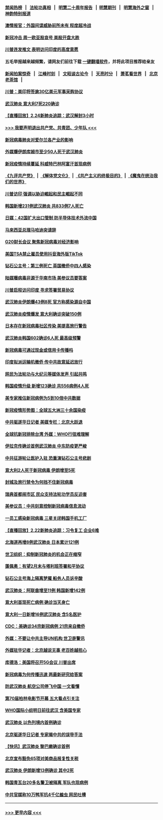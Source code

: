 #### [禁闻热榜](热点新闻.md?=0)  &nbsp;&nbsp;|&nbsp;&nbsp; [法轮功真相](https://github.com/gfw-breaker/truth/blob/master/README.md?=0) &nbsp;&nbsp;|&nbsp;&nbsp; [明慧二十周年报告](https://github.com/gfw-breaker/mh-reports/blob/master/README.md?=0) &nbsp;&nbsp;|&nbsp;&nbsp;[明慧期刊](https://github.com/gfw-breaker/mh-qikan) &nbsp;&nbsp;|&nbsp;&nbsp; [明慧海外之窗](https://github.com/gfw-breaker/mh-news/blob/master/README.md?=0) &nbsp;&nbsp;|&nbsp;&nbsp; [神韵特别报道](https://github.com/gfw-breaker/mh-news/blob/master/shenyun.md?=0)
#### [澳情报官：外国间谍威胁前所未有 程度超冷战](../pages/nsc418/n11892672.md?t=02250202) 
#### [新冠冲击 周一欧亚股哀号 美股开盘大跌](../pages/nsc418/n11892648.md?t=02250202) 
#### [川普连发推文 表明访问印度的高度意愿](../pages/nsc418/n11891927.md?t=02250202) 
#### 五毛举报越来越频繁，请网友们前往下载 [一键翻墙软件](https://github.com/gfw-breaker/ssr-accounts)，并将此项目推荐给亲友
#### [新闻拍案惊奇](https://github.com/gfw-breaker/banned-news/blob/master/pages/link4.md) &nbsp;&nbsp;|&nbsp;&nbsp; [江峰时刻](https://github.com/gfw-breaker/banned-news/blob/master/pages/link4.md) &nbsp;&nbsp;|&nbsp;&nbsp; [文昭谈古论今](https://github.com/gfw-breaker/banned-news/blob/master/pages/link4.md) &nbsp;&nbsp;|&nbsp;&nbsp; [天亮时分](https://github.com/gfw-breaker/banned-news/blob/master/pages/link4.md) &nbsp;&nbsp;|&nbsp;&nbsp; [萧茗看世界](https://github.com/gfw-breaker/banned-news/blob/master/pages/link4.md) &nbsp;&nbsp;|&nbsp;&nbsp; [北京老茶馆](https://github.com/gfw-breaker/banned-news/blob/master/pages/link4.md) &nbsp;&nbsp;|&nbsp;&nbsp; 
#### [川普：美印将签逾30亿美元军事采购协议](../pages/nsc418/n11892494.md?t=02250202) 
#### [武汉肺炎 意大利7死220确诊](../pages/nsc418/n11892166.md?t=02250202) 
#### [【直播回放】2.24新肺炎追踪：武汉解封3小时](../pages/nsc418/n11892242.md?t=02250202) 
#### [>>> 我要声明退出共产党、共青团、少年队 <<<](https://github.com/begood0513/goodnews/blob/master/quit/letter.md) 
#### [新冠病毒肺炎对爱尔兰各产业的影响](../pages/nsc418/n11892328.md?t=02250202) 
#### [外媒爆伊朗库姆市至少50人死于武汉肺炎](../pages/nsc418/n11891996.md?t=02250202) 
#### [新冠疫情持续蔓延 科威特巴林阿富汗首现病例](../pages/nsc418/n11892052.md?t=02250202) 
#### [《九评共产党》](https://github.com/begood0513/9ping.md/blob/master/README.md) &nbsp;|&nbsp; [《解体党文化》](../../../../jtdwh.md/blob/master/README.md)  &nbsp;|&nbsp; [《共产主义的终极目的》](../../../../gczydzjmd.md/blob/master/README.md) &nbsp;|&nbsp; [《魔鬼在统治我们的世界》](../../../../mgztzwmdsj.md/blob/master/README.md) 
#### [川普访印 强调以胁迫崛起和民主崛起不同](../pages/nsc418/n11891855.md?t=02250202) 
#### [韩国新增231例武汉肺炎 共833例7人死亡](../pages/nsc418/n11891919.md?t=02250202) 
#### [日媒：42国扩大出口管制 防半导体技术外流中国](../pages/nsc418/n11891730.md?t=02250202) 
#### [马来西亚总理马哈迪突请辞](../pages/nsc418/n11891521.md?t=02250202) 
#### [G20财长会议 聚焦新冠病毒对经济影响](../pages/nsc418/n11890400.md?t=02250202) 
#### [美国TSA禁止雇员使用抖音海外版TikTok](../pages/nsc418/n11890500.md?t=02250202) 
#### [钻石公主号：第三例死亡 英国撤侨中四人感染](../pages/nsc418/n11890293.md?t=02250202) 
#### [陆媒曝病毒非源于华南市场 美参议员要答案](../pages/nsc418/n11890306.md?t=02250202) 
#### [川普启程访问印度 寻求签署贸易协议](../pages/nsc418/n11890275.md?t=02250202) 
#### [武汉肺炎伊朗爆43例8死 官方称感染源自中国](../pages/nsc418/n11890128.md?t=02250202) 
#### [武汉肺炎疫情爆发 意大利确诊突破150例](../pages/nsc418/n11889926.md?t=02250202) 
#### [日本存在新冠病毒社区传染 美提高旅行警告](../pages/nsc418/n11889917.md?t=02250202) 
#### [武汉肺炎韩国602确诊6人死 最高级预警](../pages/nsc418/n11889715.md?t=02250202) 
#### [新冠病毒可通过现金或信用卡传播吗](../pages/nsc418/n11886629.md?t=02250202) 
#### [印度拟派运输机撤侨 传中共故意延迟放行](../pages/nsc418/n11889362.md?t=02250202) 
#### [网民为法轮功与大纪元等媒体发声 引起共鸣](../pages/nsc418/n11889143.md?t=02250202) 
#### [韩国疫情升级 新增123确诊 共556病例4人死](../pages/nsc418/n11888882.md?t=02250202) 
#### [美专家推估新冠病例为5到10倍中共数据](../pages/nsc418/n11884404.md?t=02250202) 
#### [新冠疫情形势图：全球五大洲三十余国染疫](../pages/nsc418/n11888454.md?t=02250202) 
#### [中共驱逐华日记者 美媒专栏：北京大跃退](../pages/nsc418/n11888453.md?t=02250202) 
#### [全球抗新冠排除台湾 外媒：WHO行径难理解](../pages/nsc418/n11888248.md?t=02250202) 
#### [伊拉克传确诊首例武汉肺炎 中东防疫更严峻](../pages/nsc418/n11888333.md?t=02250202) 
#### [中共征游轮让医护入驻 恐重演钻石公主号悲剧](../pages/nsc418/n11888077.md?t=02250202) 
#### [意大利2人死于新冠病毒 伊朗增至5死](../pages/nsc418/n11888083.md?t=02250202) 
#### [封城及旅行禁令为何挡不住新冠病毒](../pages/nsc418/n11888067.md?t=02250202) 
#### [瑞典首都闹市区 民众支持法轮功学员反迫害](../pages/nsc418/n11886192.md?t=02250202) 
#### [美参议员：中共刻意控制新冠病毒信息流动](../pages/nsc418/n11887949.md?t=02250202) 
#### [一员工感染新冠病毒 三星关闭韩国手机工厂](../pages/nsc418/n11887983.md?t=02250202) 
#### [【直播回放】2.22新肺炎追踪：习令复工 企业6难](../pages/nsc418/n11887888.md?t=02250202) 
#### [北海道再增8例武汉肺炎 日本累计121例](../pages/nsc418/n11887417.md?t=02250202) 
#### [世卫组织：抑制新冠肺炎的机会正在缩窄](../pages/nsc418/n11886977.md?t=02250202) 
#### [蓬佩奥：有望2月末与塔利班签署和平协议](../pages/nsc418/n11887248.md?t=02250202) 
#### [钻石公主号海上隔离梦魇 船务人员诉辛酸](../pages/nsc418/n11887145.md?t=02250202) 
#### [武汉肺炎：阿联酋增至11例 韩国新增142例](../pages/nsc418/n11887047.md?t=02250202) 
#### [意大利首现死亡病例 确诊当天身亡](../pages/nsc418/n11886856.md?t=02250202) 
#### [意大利一日新增16例武汉肺炎 含5名医护](../pages/nsc418/n11886558.md?t=02250202) 
#### [CDC：美确诊34宗新冠病例 21宗来自撤侨](../pages/nsc418/n11886795.md?t=02250202) 
#### [外媒：不要让中共主导UN机构 世卫是警讯](../pages/nsc418/n11886401.md?t=02250202) 
#### [外媒驻华记者：北京越说无事 老百姓越担心](../pages/nsc418/n11886604.md?t=02250202) 
#### [库德洛：美国将召开5G会议 川普出席](../pages/nsc418/n11886529.md?t=02250202) 
#### [新冠病毒为何传播迅速 两最新研究给答案](../pages/nsc418/n11886505.md?t=02250202) 
#### [防武汉肺炎 航空公司停飞中国 一文看懂](../pages/nsc418/n11866800.md?t=02250202) 
#### [第70届柏林电影节开幕 五大看点引关注](../pages/nsc418/n11886384.md?t=02250202) 
#### [WHO国际小组明日前往武汉 含美国专家](../pages/nsc418/n11886380.md?t=02250202) 
#### [武汉肺炎 以色列境内首例确诊](../pages/nsc418/n11886244.md?t=02250202) 
#### [北京驱逐华日记者 专家揭中共的误导手法](../pages/nsc418/n11886124.md?t=02250202) 
#### [【快讯】武汉肺炎 黎巴嫩确诊首例](../pages/nsc418/n11886151.md?t=02250202) 
#### [北京宣布豁免65项对美商品报复性关税](../pages/nsc418/n11885960.md?t=02250202) 
#### [武汉肺炎 伊朗新增13例确诊 其中2死](../pages/nsc418/n11885880.md?t=02250202) 
#### [韩国青瓦台20多名警卫被隔离 军队也现病例](../pages/nsc418/n11885612.md?t=02250202) 
#### [中共官媒称10万鸭军抗4千亿蝗虫 网民吐槽](../pages/nsc418/n11885738.md?t=02250202) 

----
#### [ >>> 更早内容 <<< ](../indexes/nsc418-earlier.md)
